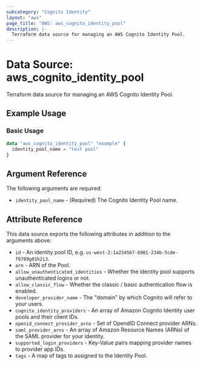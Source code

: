 ```yaml
---
subcategory: "Cognito Identity"
layout: "aws"
page_title: "AWS: aws_cognito_identity_pool"
description: |-
  Terraform data source for managing an AWS Cognito Identity Pool.
---
```


# Data Source: aws_cognito_identity_pool

Terraform data source for managing an AWS Cognito Identity Pool.

## Example Usage

### Basic Usage

```terraform
data "aws_cognito_identity_pool" "example" {
  identity_pool_name = "test pool"
}
```

## Argument Reference

The following arguments are required:

* `identity_pool_name` - (Required)  The Cognito Identity Pool name.

## Attribute Reference

This data source exports the following attributes in addition to the arguments above:

* `id` - An identity pool ID, e.g. `us-west-2:1a234567-8901-234b-5cde-f6789g01h2i3`.
* `arn` - ARN of the Pool.
* `allow_unauthenticated_identities` - Whether the identity pool supports unauthenticated logins or not.
* `allow_classic_flow` - Whether the classic / basic authentication flow is enabled.
* `developer_provider_name` - The "domain" by which Cognito will refer to your users.
* `cognito_identity_providers` - An array of Amazon Cognito Identity user pools and their client IDs.
* `openid_connect_provider_arns` - Set of OpendID Connect provider ARNs.
* `saml_provider_arns` - An array of Amazon Resource Names (ARNs) of the SAML provider for your identity.
* `supported_login_providers` - Key-Value pairs mapping provider names to provider app IDs.
* `tags` - A map of tags to assigned to the Identity Pool.

